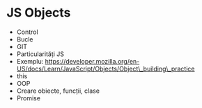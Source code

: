 # JS Objects

* Control
* Bucle
* GIT
* Particularități JS
* Exemplu: https://developer.mozilla.org/en-US/docs/Learn/JavaScript/Objects/Object\_building\_practice
* this
* OOP
* Creare obiecte, funcții, clase
* Promise



